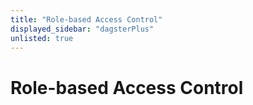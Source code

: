 ```yaml
---
title: "Role-based Access Control"
displayed_sidebar: "dagsterPlus"
unlisted: true
---
```


# Role-based Access Control

